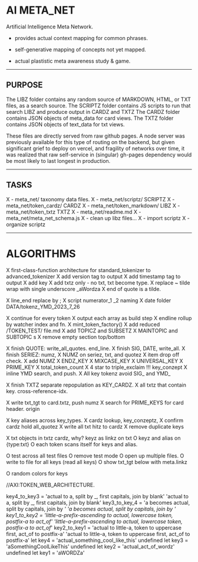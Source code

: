 # AI META_NET

Artificial Intelligence Meta Network.

- provides actual context mapping for common phrases.

- self-generative mapping of concepts not yet mapped.

- actual plastistic meta awareness study & game.

---

## PURPOSE

The LIBZ folder contains any random source of MARKDOWN, HTML, or TXT files, as a search source.
The SCRIPTZ folder contains JS scripts to run that search LIBZ and produce output in CARDZ and TXTZ
The CARDZ folder contains JSON objects of meta_data for card views.
The TXTZ folder contains JSON objects of text_data for txt views.

These files are directly served from raw github pages. A node server was previously available for this type of routing on the backend, but given significant grief to deploy on vercel, and fragility of networks over time, it was realized that raw self-service in (singular) gh-pages dependency would be most likely to last longest in production.

---

## TASKS

X - meta_net/ taxonomy data files.
X - meta_net/scriptz/       SCRIPTZ
X - meta_net/token_cardz/   CARDZ
X - meta_net/token_markdown/ LIBZ
X - meta_net/token_txtz       TXTZ
X - meta_net/readme.md
X - meta_net/meta_net_schema.js
X - clean up libz files...
X - import scriptz
X - organize scriptz

---

# ALGORITHMS

X first-class-function architecture for standard_tokenizer to advanced_tokenizer
X add version tag to output
X add timestamp tag to output
X add key
X add txtz only - no txt, txt become type.
X replace ~ tilde wrap with single underscore _aWordza
X end of quote is a tilde.

X line_end replace by ;
X script numerator_1 _2 naming
X date folder DATA/tokenz_YMD_2023_7_26

X continue for every token
X output each array as build step
X endline rollup by watcher index and fn.
X mint_token_factory()
X add reduced /TOKEN_TEST/ file.md
X add TOPICZ and SUBSETZ
X MAINTOPIC and SUBTOPIC s
X remove empty section top/bottom


X finish QUOTE: write_all_quotes. end_line.
X finish SIG, DATE, write_all.
X finish SERIEZ: numz,
X NUMZ on seriez, txt, and quotez
X item drop off check.
X add NUMZ
X ENDZ_KEY
X MIXCASE_KEY
X UNIVERSAL_KEY
X PRIME_KEY
X total_token_count
X 4 star to triple_exclaim !!! key_conzept
X inline YMD search, and push.
X All key tokenz avoid SIG_ and YMD_

X finish TXTZ separate repopulation as KEY_CARDZ. 
X all txtz that contain key. cross-reference-idx.

X write txt_tgt to card.txtz, push numz
X search for PRIME_KEYS for card header. origin



X key aliases across key_types.
X cardz lookup, key_conzeptz, 
X confirm cardz hold all_quotez
X write all txt hitz to cardz
X remove duplicate keys


X txt objects in txtz cardz, why? keyz as linkz on txt
O keyz and alias on {type:txt}
O each token scans itself for keys and alias.

O test across all test files
O remove test mode
O open up multiple files.
O write to file for all keys (read all keys)
O show txt_tgt below with meta.linkz

O random colors for keys


//AXI:TOKEN_WEB_ARCHITECTURE.


key4_to_key3 = 'actual to a, split by _, first capitals, join by blank'
'actual to a, split by _, first capitals, join by blank'
key3_to_key_4 = 'a becomes actual, split by capitals, join by _'
'a becomes actual, split by capitals, join by _'
key1_to_key2 = 'little-a-prefix-ascending to actual, lowercase token, postfix-a to act_of_'
'little-a-prefix-ascending to actual, lowercase token, postfix-a to act_of_'
key2_to_key1 = 'actual to little-a, token to uppercase first, act_of to postfix-a'
'actual to little-a, token to uppercase first, act_of to postfix-a'
let key4 = 'actual_something_cool_like_this'
undefined
let key3 = 'aSomethingCoolLikeThis'
undefined
let key2 = 'actual_act_of_wordz'
undefined
let key1 = 'aWORDZa'

